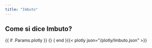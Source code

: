 ```yaml
---
title: "Imbuto"
---
```


## Come si dice Imbuto?

{{ if .Params.plotly }}
{<script src="https://cdn.plot.ly/plotly-latest.min.js"></script>}
{ end }{{< plotly json="/plotly/Imbuto.json" >}}